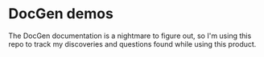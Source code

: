 # DocGen demos

The DocGen documentation is a nightmare to figure out, so I'm using this repo to track my discoveries and questions found while using this product.